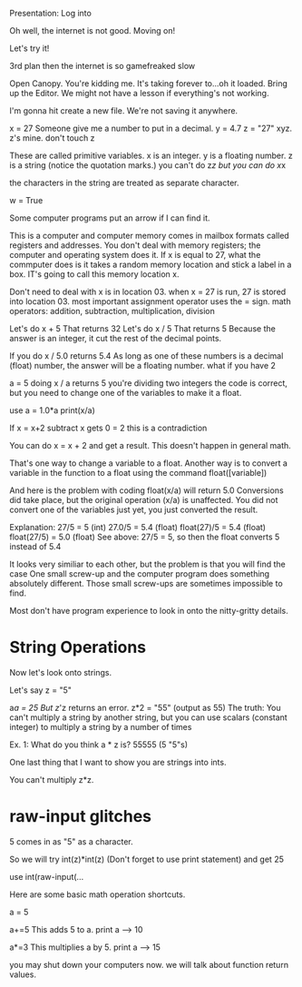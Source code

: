 Presentation:
  Log into 

Oh well, the internet is not good. Moving on!

Let's try it!

3rd plan then the internet is so gamefreaked slow

Open Canopy. You're kidding me. It's taking forever to...oh it loaded.
Bring up the Editor.
We might not have a lesson if everything's not working.

I'm gonna hit create a new file.
We're not saving it anywhere.

x = 27
Someone give me a number to put in a decimal.
y = 4.7
z = "27"
xyz. z's mine. don't touch z

These are called primitive variables.
x is an integer.
y is a floating number.
z is a string (notice the quotation marks.)
you can't do z*z
but you can do x*x

the characters in the string are treated as separate character.

w = True

Some computer programs put an arrow
if I can find it.

This is a computer and computer memory comes in mailbox formats called registers and addresses. You don't deal with memory registers; the computer and operating system does it.
If x is equal to 27, what the commputer does is it takes a random memory location and stick a label in a box. IT's going to call this memory location x.

Don't need to deal with x is in location 03.
when x = 27 is run, 27 is stored into location 03.
most important
assignment operator uses the = sign.
math operators: addition, subtraction, multiplication, division

Let's do x + 5
That returns 32
Let's do x / 5
That returns 5
Because the answer is an integer, it cut the rest of the decimal points. 

If you do x / 5.0
returns 5.4
As long as one of these numbers is a decimal (float) number, the answer will be a floating number.
what if you have 2

a = 5
doing x / a
returns 5
you're dividing two integers
the code is correct, but you need to change one of the variables to make it a float.

use a = 1.0*a
print(x/a)

If x = x+2
subtract x
gets 0 = 2
this is a contradiction

You can do x = x + 2 and get a result. This doesn't happen in general math.

That's one way to change a variable to a float.
Another way is to convert a variable in the function to a float using the command float([variable])

And here is the problem with coding
float(x/a) will return 5.0
Conversions did take place, but the original operation (x/a) is unaffected. You did not convert one of the variables just yet, you just converted the result.

Explanation:
27/5 = 5 (int)
27.0/5 = 5.4 (float)
float(27)/5 = 5.4 (float)
float(27/5) = 5.0 (float)
See above: 27/5 = 5, so then the float converts 5 instead of 5.4

It looks very similiar to each other, but the problem is that you will find the case 
One small screw-up and the computer program does something absolutely different.
Those small screw-ups are sometimes impossible to find.

Most don't have program experience to look in onto the nitty-gritty details.

# String Operations

Now let's look onto strings.

Let's say z = "5"

a*a = 25
But z*'z returns an error.
z*2 = "55" (output as 55)
The truth: You can't multiply a string by another string, but you can use scalars (constant integer) to multiply a string by a number of times

Ex. 1: What do you think a * z is?
55555 (5 "5"s)

One last thing that I want to show you are strings into ints.

You can't multiply z*z.

# raw-input glitches

5 comes in as "5" as a character.

So we will try int(z)*int(z)
(Don't forget to use print statement)
and get 25

use int(raw-input(...

Here are some basic math operation shortcuts.

a = 5

a+=5
This adds 5 to a.
print a --> 10

a*=3
This multiplies a by 5.
print a --> 15

you may shut down your computers now.
we will talk about function return values.

